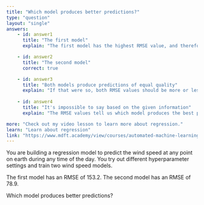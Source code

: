```yaml
---
title: "Which model produces better predictions?"
type: "question"
layout: "single"
answers:
    - id: answer1
      title: "The first model"
      explain: "The first model has the highest RMSE value, and therefore produces the worst predictions of the two."

    - id: answer2
      title: "The second model"
      correct: true

    - id: answer3
      title: "Both models produce predictions of equal quality"
      explain: "If that were so, both RMSE values should be more or less equal."
      
    - id: answer4
      title: "It's impossible to say based on the given information"
      explain: "The RMSE values tell us which model produces the best predictions."

more: "Check out my video lesson to learn more about regression."
learn: "Learn about regression"
link: "https://www.mdft.academy/view/courses/automated-machine-learning-with-mlnet/403055-regression/1153071-introducing-linear-regression"
---
```


You are building a regression model to predict the wind speed at any point on earth during any time of the day. You try out different hyperparameter settings and train two wind speed models. 

The first model has an RMSE of 153.2. The second model has an RMSE of 78.9. 

Which model produces better predictions?
